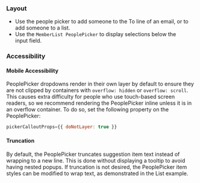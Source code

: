 ### Layout

- Use the people picker to add someone to the To line of an email, or to add someone to a list.
- Use the `MemberList PeoplePicker` to display selections below the input field.

### Accessibility

#### Mobile Accessibility

PeoplePicker dropdowns render in their own layer by default to ensure they are not clipped by containers with `overflow: hidden` or `overflow: scroll`. This causes extra difficulty for people who use touch-based screen readers, so we recommend rendering the PeoplePicker inline unless it is in an overflow container. To do so, set the following property on the PeoplePicker:

```js
pickerCalloutProps={{ doNotLayer: true }}
```

#### Truncation
By default, the PeoplePicker truncates suggestion item text instead of wrapping to a new line. This is done without displaying a tooltip to avoid having nested popups. If truncation is not desired, the PeoplePicker item styles can be modified to wrap text, as demonstrated in the List example.
